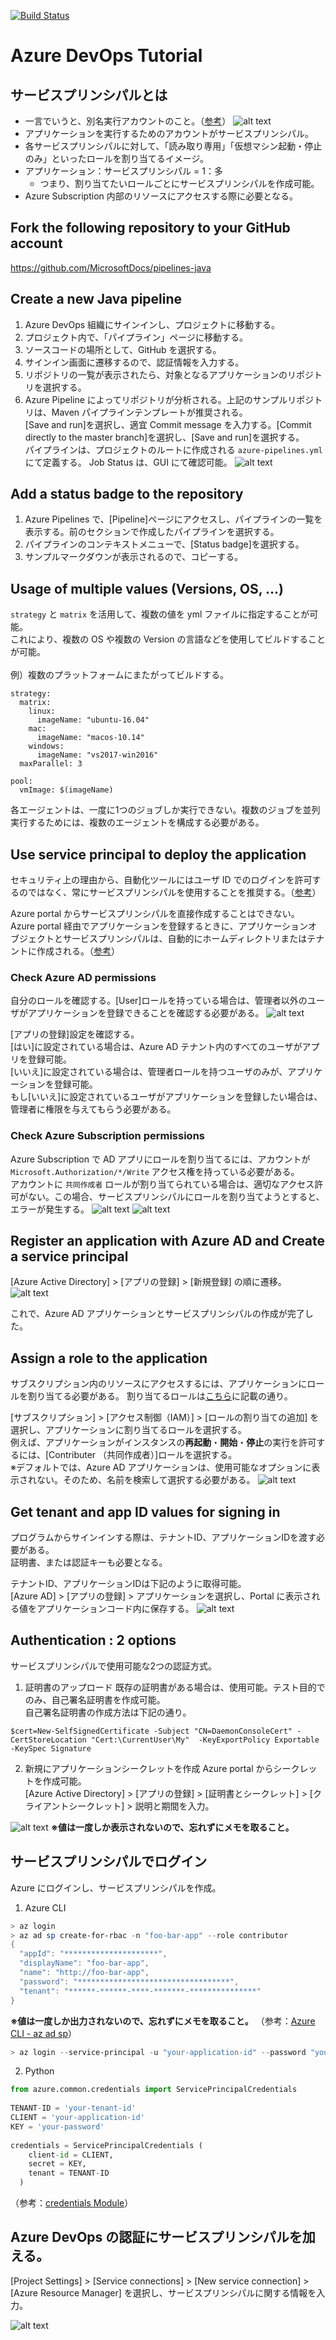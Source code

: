 [![Build Status](https://dev.azure.com/koheisaito/pipelines-java/_apis/build/status/kohei3110.pipelines-java?branchName=master)](https://dev.azure.com/koheisaito/pipelines-java/_build/latest?definitionId=4&branchName=master)

# Azure DevOps Tutorial

## サービスプリンシパルとは
 - 一言でいうと、別名実行アカウントのこと。（[参考](https://blog.nextscape.net/archives/Date/2016/07/azure-ad-serviceprincipal)）
 ![alt text](./images/service-principal.png)
 - アプリケーションを実行するためのアカウントがサービスプリンシパル。
 - 各サービスプリンシパルに対して、「読み取り専用」「仮想マシン起動・停止のみ」といったロールを割り当てるイメージ。
 - アプリケーション：サービスプリンシパル = 1：多
   - つまり、割り当てたいロールごとにサービスプリンシパルを作成可能。 
 - Azure Subscription 内部のリソースにアクセスする際に必要となる。

## Fork the following repository to your GitHub account
https://github.com/MicrosoftDocs/pipelines-java

## Create a new Java pipeline
1. Azure DevOps 組織にサインインし、プロジェクトに移動する。
2. プロジェクト内で、「パイプライン」ページに移動する。
3. ソースコードの場所として、GitHub を選択する。
4. サインイン画面に遷移するので、認証情報を入力する。
5. リポジトリの一覧が表示されたら、対象となるアプリケーションのリポジトリを選択する。
6. Azure Pipeline によってリポジトリが分析される。上記のサンプルリポジトリは、Maven パイプラインテンプレートが推奨される。<br>
   [Save and run]を選択し、適宜 Commit message を入力する。[Commit directly to the master branch]を選択し、[Save and run]を選択する。<br>
   パイプラインは、プロジェクトのルートに作成される `azure-pipelines.yml` にて定義する。
   Job Status は、GUI にて確認可能。
   ![alt text](./images/build-status.png)

## Add a status badge to the repository
1. Azure Pipelines で、[Pipeline]ページにアクセスし、パイプラインの一覧を表示する。前のセクションで作成したパイプラインを選択する。
2. パイプラインのコンテキストメニューで、[Status badge]を選択する。
3. サンプルマークダウンが表示されるので、コピーする。

## Usage of multiple values (Versions, OS, ...)
`strategy` と `matrix` を活用して、複数の値を yml ファイルに指定することが可能。<br>
これにより、複数の OS や複数の Version の言語などを使用してビルドすることが可能。<br>
<br>
例）複数のプラットフォームにまたがってビルドする。

```
strategy:
  matrix:
    linux:
      imageName: "ubuntu-16.04"
    mac:
      imageName: "macos-10.14"
    windows:
      imageName: "vs2017-win2016"
  maxParallel: 3

pool:
  vmImage: $(imageName)
```

各エージェントは、一度に1つのジョブしか実行できない。複数のジョブを並列実行するためには、複数のエージェントを構成する必要がある。

## Use service principal to deploy the application
セキュリティ上の理由から、自動化ツールにはユーザ ID でのログインを許可するのではなく、常にサービスプリンシパルを使用することを推奨する。（[参考](https://docs.microsoft.com/ja-jp/azure/active-directory/develop/howto-create-service-principal-portal)）

Azure portal からサービスプリンシパルを直接作成することはできない。 Azure portal 経由でアプリケーションを登録するときに、アプリケーションオブジェクトとサービスプリンシパルは、自動的にホームディレクトリまたはテナントに作成される。（[参考](https://docs.microsoft.com/ja-jp/azure/active-directory/develop/app-objects-and-service-principals)）

### Check Azure AD permissions
自分のロールを確認する。[User]ロールを持っている場合は、管理者以外のユーザがアプリケーションを登録できることを確認する必要がある。
![alt text](./images/ad-overview.png)

[アプリの登録]設定を確認する。<br>
[はい]に設定されている場合は、Azure AD テナント内のすべてのユーザがアプリを登録可能。<br>
[いいえ]に設定されている場合は、管理者ロールを持つユーザのみが、アプリケーションを登録可能。<br>
もし[いいえ]に設定されているユーザがアプリケーションを登録したい場合は、管理者に権限を与えてもらう必要がある。

### Check Azure Subscription permissions
Azure Subscription で AD アプリにロールを割り当てるには、アカウントが `Microsoft.Authorization/*/Write` アクセス権を持っている必要がある。<br>
アカウントに `共同作成者` ロールが割り当てられている場合は、適切なアクセス許可がない。この場合、サービスプリンシパルにロールを割り当てようとすると、エラーが発生する。
![alt text](./images/subscription-permission.png)
![alt text](./images/subscription-role-assignment.png)


## Register an application with Azure AD and Create a service principal
[Azure Active Directory] > [アプリの登録] > [新規登録] の順に遷移。
![alt text](./images/register-application.png)

これで、Azure AD アプリケーションとサービスプリンシパルの作成が完了した。

## Assign a role to the application
サブスクリプション内のリソースにアクセスするには、アプリケーションにロールを割り当てる必要がある。
割り当てるロールは[こちら](https://docs.microsoft.com/ja-jp/azure/role-based-access-control/built-in-roles)に記載の通り。<br>

[サブスクリプション] > [アクセス制御（IAM）] > [ロールの割り当ての追加] を選択し、アプリケーションに割り当てるロールを選択する。<br>
例えば、アプリケーションがインスタンスの<b>再起動</b>・<b>開始</b>・<b>停止</b>の実行を許可するには、[Contributer （共同作成者）]ロールを選択する。<br>
※デフォルトでは、Azure AD アプリケーションは、使用可能なオプションに表示されない。そのため、名前を検索して選択する必要がある。
![alt text](./images/app-role-assign.png)

## Get tenant and app ID values for signing in
プログラムからサインインする際は、テナントID、アプリケーションIDを渡す必要がある。<br>
証明書、または認証キーも必要となる。

テナントID、アプリケーションIDは下記のように取得可能。<br>
[Azure AD] > [アプリの登録] > アプリケーションを選択し、Portal に表示される値をアプリケーションコード内に保存する。
![alt text](./images/tenantid-applicationid.png)

## Authentication : 2 options
サービスプリンシパルで使用可能な2つの認証方式。
1. 証明書のアップロード
既存の証明書がある場合は、使用可能。テスト目的でのみ、自己署名証明書を作成可能。<br>
自己署名証明書の作成方法は下記の通り。

```
$cert=New-SelfSignedCertificate -Subject "CN=DaemonConsoleCert" -CertStoreLocation "Cert:\CurrentUser\My"  -KeyExportPolicy Exportable -KeySpec Signature
```

2. 新規にアプリケーションシークレットを作成
Azure portal からシークレットを作成可能。<br>
[Azure Active Directory] > [アプリの登録] > [証明書とシークレット] > [クライアントシークレット] > 説明と期間を入力。

![alt text](./images/certificatoin-secret.png)
<b>※値は一度しか表示されないので、忘れずにメモを取ること。</b>

## サービスプリンシパルでログイン

Azure にログインし、サービスプリンシパルを作成。

1. Azure CLI

```powershell
> az login
> az ad sp create-for-rbac -n "foo-bar-app" --role contributor
{
  "appId": "*********************",
  "displayName": "foo-bar-app",
  "name": "http://foo-bar-app",
  "password": "**********************************",
  "tenant": "******-******-****-*******-***************"
}
```
<b>※値は一度しか出力されないので、忘れずにメモを取ること。</b>
（参考：[Azure CLI - az ad sp](https://docs.microsoft.com/ja-jp/cli/azure/ad/sp?view=azure-cli-latest)）


```powershell
> az login --service-principal -u "your-application-id" --password "your-password" --tenant "your-tenant-id"
```

2. Python

```python
from azure.common.credentials import ServicePrincipalCredentials
 
TENANT-ID = 'your-tenant-id'
CLIENT = 'your-application-id'
KEY = 'your-password'
 
credentials = ServicePrincipalCredentials (
    client-id = CLIENT,
    secret = KEY,
    tenant = TENANT-ID
  )
```
（参考：[credentials Module](https://docs.microsoft.com/en-us/python/api/azure-common/azure.common.credentials?view=azure-python)）

## Azure DevOps の認証にサービスプリンシパルを加える。

[Project Settings] > [Service connections] > [New service connection] > [Azure Resource Manager] を選択し、サービスプリンシパルに関する情報を入力。

![alt text](./images/service-connection-verification.png)
